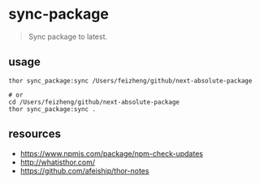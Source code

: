 # sync-package
> Sync package to latest.

## usage
```shell
thor sync_package:sync /Users/feizheng/github/next-absolute-package

# or 
cd /Users/feizheng/github/next-absolute-package
thor sync_package:sync .
```

## resources
- https://www.npmjs.com/package/npm-check-updates
- http://whatisthor.com/
- https://github.com/afeiship/thor-notes
